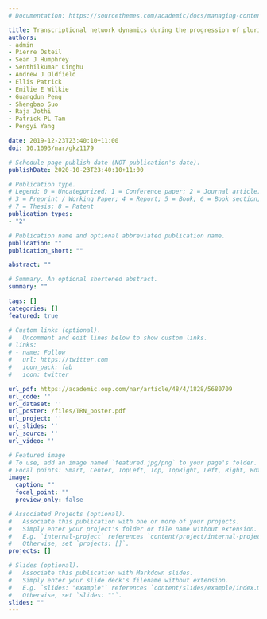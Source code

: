 ```yaml
---
# Documentation: https://sourcethemes.com/academic/docs/managing-content/

title: Transcriptional network dynamics during the progression of pluripotency revealed by integrative statistical learning
authors: 
- admin
- Pierre Osteil
- Sean J Humphrey
- Senthilkumar Cinghu
- Andrew J Oldfield
- Ellis Patrick
- Emilie E Wilkie
- Guangdun Peng
- Shengbao Suo
- Raja Jothi
- Patrick PL Tam
- Pengyi Yang

date: 2019-12-23T23:40:10+11:00
doi: 10.1093/nar/gkz1179

# Schedule page publish date (NOT publication's date).
publishDate: 2020-10-23T23:40:10+11:00

# Publication type.
# Legend: 0 = Uncategorized; 1 = Conference paper; 2 = Journal article;
# 3 = Preprint / Working Paper; 4 = Report; 5 = Book; 6 = Book section;
# 7 = Thesis; 8 = Patent
publication_types:
- "2"

# Publication name and optional abbreviated publication name.
publication: ""
publication_short: ""

abstract: ""

# Summary. An optional shortened abstract.
summary: ""

tags: []
categories: []
featured: true

# Custom links (optional).
#   Uncomment and edit lines below to show custom links.
# links:
# - name: Follow
#   url: https://twitter.com
#   icon_pack: fab
#   icon: twitter

url_pdf: https://academic.oup.com/nar/article/48/4/1828/5680709
url_code: ''
url_dataset: ''
url_poster: /files/TRN_poster.pdf
url_project: ''
url_slides: ''
url_source: ''
url_video: ''

# Featured image
# To use, add an image named `featured.jpg/png` to your page's folder. 
# Focal points: Smart, Center, TopLeft, Top, TopRight, Left, Right, BottomLeft, Bottom, BottomRight.
image:
  caption: ""
  focal_point: ""
  preview_only: false

# Associated Projects (optional).
#   Associate this publication with one or more of your projects.
#   Simply enter your project's folder or file name without extension.
#   E.g. `internal-project` references `content/project/internal-project/index.md`.
#   Otherwise, set `projects: []`.
projects: []

# Slides (optional).
#   Associate this publication with Markdown slides.
#   Simply enter your slide deck's filename without extension.
#   E.g. `slides: "example"` references `content/slides/example/index.md`.
#   Otherwise, set `slides: ""`.
slides: ""
---
```


